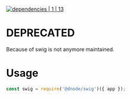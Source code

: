 [![dependencies | 1 | 13](https://img.shields.io/badge/dependencies-1%20|%2013-blue.svg)](DEPENDENCIES.md)

# DEPRECATED
Because of swig is not anymore maintained. 

# Usage

```javascript
const swig = require('@dnode/swig')({ app });
```
